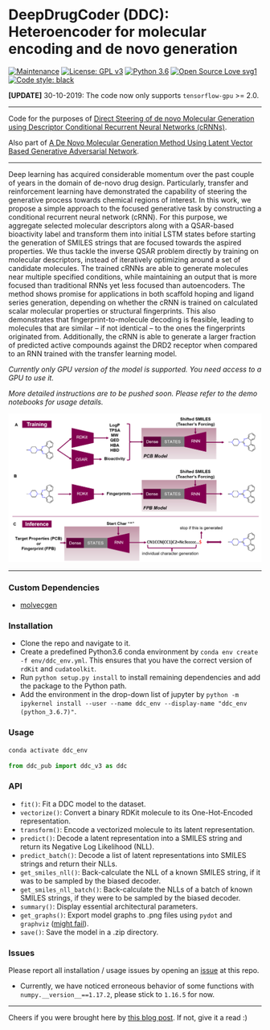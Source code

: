 # DeepDrugCoder (DDC): Heteroencoder for molecular encoding and de novo generation
[![Maintenance](https://img.shields.io/badge/Maintained%3F-yes-green.svg)](https://github.com/pcko1/Deep-Drug-Coder) [![License: GPL v3](https://img.shields.io/badge/License-MIT-blue.svg)](https://opensource.org/licenses/MIT) [![Python 3.6](https://img.shields.io/badge/python-3.6-yellow.svg)](https://www.python.org/downloads/release/python-367/) [![Open Source Love svg1](https://badges.frapsoft.com/os/v1/open-source.svg?v=103)](https://github.com/ellerbrock/open-source-badges/) [![Code style: black](https://img.shields.io/badge/code%20style-black-000000.svg)](https://github.com/ambv/black)

**[UPDATE]** 30-10-2019: The code now only supports `tensorflow-gpu` >= 2.0.
___

Code for the purposes of [Direct Steering of de novo Molecular Generation using Descriptor Conditional Recurrent Neural Networks (cRNNs)](https://chemrxiv.org/articles/Direct_Steering_of_de_novo_Molecular_Generation_using_Descriptor_Conditional_Recurrent_Neural_Networks_cRNNs_/9860906).

Also part of [A De Novo Molecular Generation Method Using Latent Vector Based Generative Adversarial Network](https://chemrxiv.org/articles/A_De_Novo_Molecular_Generation_Method_Using_Latent_Vector_Based_Generative_Adversarial_Network/8299544).

___

Deep learning has acquired considerable momentum over the past couple of years in the domain of de-novo drug design. Particularly, transfer and reinforcement learning have demonstrated the capability of steering the generative process towards chemical regions of interest. In this work, we propose a simple approach to the focused generative task by constructing a conditional recurrent neural network (cRNN). For this purpose, we aggregate selected molecular descriptors along with a QSAR-based bioactivity label and transform them into initial LSTM states before starting the generation of SMILES strings that are focused towards the aspired properties. We thus tackle the inverse QSAR problem directly by training on molecular descriptors, instead of iteratively optimizing around a set of candidate molecules. The trained cRNNs are able to generate molecules near multiple specified conditions, while maintaining an output that is more focused than traditional RNNs yet less focused than autoencoders. The method shows promise for applications in both scaffold hoping and ligand series generation, depending on whether the cRNN is trained on calculated scalar molecular properties or structural fingerprints. This also demonstrates that fingerprint-to-molecule decoding is feasible, leading to molecules that are similar – if not identical – to the ones the fingerprints originated from. Additionally, the cRNN is able to generate a larger fraction of predicted active compounds against the DRD2 receptor when compared to an RNN trained with the transfer learning model.

*Currently only GPU version of the model is supported. You need access to a GPU to use it.*

*More detailed instructions are to be pushed soon. Please refer to the demo notebooks for usage details.*

![Figure from manuscript](figures/model.png)

___

### Custom Dependencies
- [molvecgen](https://github.com/EBjerrum/molvecgen)

### Installation
- Clone the repo and navigate to it.
- Create a predefined Python3.6 conda environment by `conda env create -f env/ddc_env.yml`. This ensures that you have the correct version of `rdKit` and `cudatoolkit`.
- Run `python setup.py install` to install remaining dependencies and add the package to the Python path.
- Add the environment in the drop-down list of jupyter by `python -m ipykernel install --user --name ddc_env --display-name "ddc_env (python_3.6.7)"`.

### Usage
``` bash
conda activate ddc_env
```

```python
from ddc_pub import ddc_v3 as ddc
```

### API
- `fit()`: Fit a DDC model to the dataset.
- `vectorize()`: Convert a binary RDKit molecule to its One-Hot-Encoded representation.
- `transform()`: Encode a vectorized molecule to its latent representation.
- `predict()`: Decode a latent representation into a SMILES string and return its Negative Log Likelihood (NLL).
- `predict_batch()`: Decode a list of latent representations into SMILES strings and return their NLLs.
- `get_smiles_nll()`: Back-calculate the NLL of a known SMILES string, if it was to be sampled by the biased decoder.
- `get_smiles_nll_batch()`: Back-calculate the NLLs of a batch of known SMILES strings, if they were to be sampled by the biased decoder.
- `summary()`: Display essential architectural parameters.
- `get_graphs()`: Export model graphs to .png files using `pydot` and `graphviz` ([might fail](https://github.com/AppliedDataSciencePartners/DeepReinforcementLearning/issues/3)).
- `save()`: Save the model in a .zip directory.

### Issues
Please report all installation / usage issues by opening an [issue](https://github.com/pcko1/Deep-Drug-Coder/issues) at this repo.

- Currently, we have noticed erroneous behavior of some functions with `numpy.__version__==1.17.2`, please stick to `1.16.5` for now.


___
Cheers if you were brought here by [this blog post](https://www.wildcardconsulting.dk/master-your-molecule-generator-2-direct-steering-of-conditional-recurrent-neural-networks-crnns/). If not, give it a read :)

